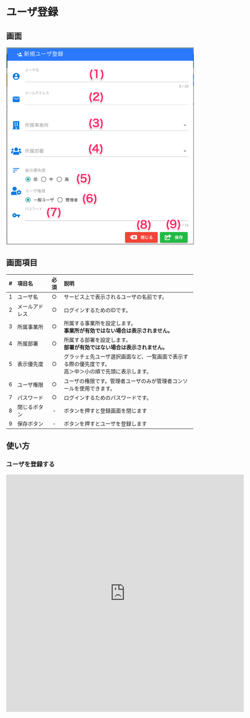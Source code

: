 # ユーザ登録

## 画面
<a href="../../../images/user/2.png" data-lightbox="スクリーンショット" data-title="スクリーンショット">
    <img src="../../../images/user/2.png" style="border: solid 1px #ccc; width: 600px;" />
</a>


## 画面項目
|   #   | 項目名         | 必須  | 説明                                                                                               |
| :---: | :------------- | :---: | :------------------------------------------------------------------------------------------------- |
|   1   | ユーザ名       |   ○   | サービス上で表示されるユーザの名前です。                                                           |
|   2   | メールアドレス |   ○   | ログインするためのIDです。                                                                         |
|   3   | 所属事業所     |   ○   | 所属する事業所を設定します。<br>**事業所が有効ではない場合は表示されません。**                            |
|   4   | 所属部署       |   ○   | 所属する部署を設定します。<br>**部署が有効ではない場合は表示されません。**                                 |
|   5   | 表示優先度     |   ○   | グラッチェ先ユーザ選択画面など、一覧画面で表示する際の優先度です。<br>高＞中＞小の順で先頭に表示します。 |
|   6   | ユーザ権限     |   ○   | ユーザの権限です。管理者ユーザのみが管理者コンソールを使用できます。                               |
|   7   | パスワード     |   ○   | ログインするためのパスワードです。                                                                 |
|   8   | 閉じるボタン   |   -   | ボタンを押すと登録画面を閉じます                                                                   |
|   9   | 保存ボタン     |   -   | ボタンを押すとユーザを登録します                                                                   |


## 使い方
### ユーザを登録する
<iframe src="https://scribehow.com/embed/__nky4IBdrTKCZA5kiGk81Hg" width="640" height="640" allowfullscreen frameborder="0"></iframe>


